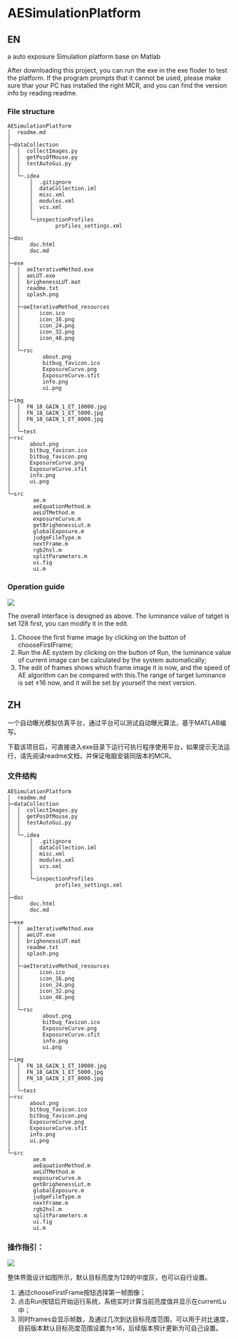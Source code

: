 # AESimulationPlatform

## EN

a auto exposure Simulation platform base on Matlab

After downloading this project, you can run the exe in the exe floder to test the platform. If the program prompts that it cannot be used, please make sure thar your PC has installed the right MCR, and you can find the version info by reading readme.

### File structure 

```
AESimulationPlatform
│  readme.md
│  
├─dataCollection
│  │  collectImages.py
│  │  getPosOfMouse.py
│  │  testAutoGui.py
│  │  
│  └─.idea
│      │  .gitignore
│      │  dataCollection.iml
│      │  misc.xml
│      │  modules.xml
│      │  vcs.xml
│      │  
│      └─inspectionProfiles
│              profiles_settings.xml
│              
├─doc
│      doc.html
│      doc.md
│      
├─exe
│  │  aeIterativeMethod.exe
│  │  aeLUT.exe
│  │  brighenessLUT.mat
│  │  readme.txt
│  │  splash.png
│  │  
│  ├─aeIterativeMethod_resources
│  │      icon.ico
│  │      icon_16.png
│  │      icon_24.png
│  │      icon_32.png
│  │      icon_48.png
│  │      
│  └─rsc
│          about.png
│          bitbug_favicon.ico
│          ExposureCurve.png
│          ExposureCurve.sfit
│          info.png
│          ui.png
│          
├─img
│  │  FN_18_GAIN_1_ET_10000.jpg
│  │  FN_18_GAIN_1_ET_5000.jpg
│  │  FN_18_GAIN_1_ET_8000.jpg
│  │  
│  └─test
├─rsc
│      about.png
│      bitbug_favicon.ico
│      bitbug_favicon.png
│      ExposureCurve.png
│      ExposureCurve.sfit
│      info.png
│      ui.png
│      
└─src
        ae.m
        aeEquationMethod.m
        aeLUTMethod.m
        exposureCurve.m
        getBrighenessLut.m
        globalExposure.m
        judgeFileType.m
        nextFrame.m
        rgb2hsl.m
        splitParameters.m
        ui.fig
        ui.m
```



### Operation guide

![](.\rsc\ui.png)

The overall interface is designed as above. The luminance value of tatget is set 128 first,  you can modify it in the edit.

1. Choose the first frame image by clicking on the button of chooseFirstFrame;
2. Run the AE system by clicking on the button of Run, the luminance value of current image can be calculated by the system automatically;
3. The edit of frames shows which frame image it is now, and  the speed of AE algorithm can be compared with this.The range of target luminance is set  ±16 now, and it will be set by yourself the next version.

## ZH

一个自动曝光模拟仿真平台，通过平台可以测试自动曝光算法，基于MATLAB编写。

下载该项目后，可直接进入exe目录下运行可执行程序使用平台，如果提示无法运行，请先阅读readme文档，并保证电脑安装同版本的MCR。

### 文件结构

```
AESimulationPlatform
│  readme.md
├─dataCollection
│  │  collectImages.py
│  │  getPosOfMouse.py
│  │  testAutoGui.py
│  │  
│  └─.idea
│      │  .gitignore
│      │  dataCollection.iml
│      │  misc.xml
│      │  modules.xml
│      │  vcs.xml
│      │  
│      └─inspectionProfiles
│              profiles_settings.xml
│              
├─doc
│      doc.html
│      doc.md
│      
├─exe
│  │  aeIterativeMethod.exe
│  │  aeLUT.exe
│  │  brighenessLUT.mat
│  │  readme.txt
│  │  splash.png
│  │  
│  ├─aeIterativeMethod_resources
│  │      icon.ico
│  │      icon_16.png
│  │      icon_24.png
│  │      icon_32.png
│  │      icon_48.png
│  │      
│  └─rsc
│          about.png
│          bitbug_favicon.ico
│          ExposureCurve.png
│          ExposureCurve.sfit
│          info.png
│          ui.png
│          
├─img
│  │  FN_18_GAIN_1_ET_10000.jpg
│  │  FN_18_GAIN_1_ET_5000.jpg
│  │  FN_18_GAIN_1_ET_8000.jpg
│  │  
│  └─test
├─rsc
│      about.png
│      bitbug_favicon.ico
│      bitbug_favicon.png
│      ExposureCurve.png
│      ExposureCurve.sfit
│      info.png
│      ui.png
│      
└─src
        ae.m
        aeEquationMethod.m
        aeLUTMethod.m
        exposureCurve.m
        getBrighenessLut.m
        globalExposure.m
        judgeFileType.m
        nextFrame.m
        rgb2hsl.m
        splitParameters.m
        ui.fig
        ui.m
```



### 操作指引：

![](.\rsc\ui.png)

整体界面设计如图所示，默认目标亮度为128的中度灰，也可以自行设置。

1. 通过chooseFirstFrame按钮选择第一帧图像；
2. 点击Run按钮后开始运行系统，系统实时计算当前亮度值并显示在currentLu中；
3. 同时frames会显示帧数，及通过几次到达目标亮度范围，可以用于对比速度，目前版本默认目标亮度范围设置为±16，后续版本预计更新为可自己设置。